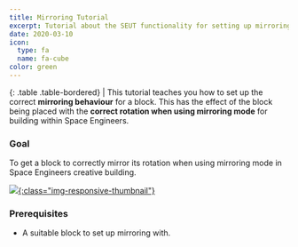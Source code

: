 ```yaml
---
title: Mirroring Tutorial
excerpt: Tutorial about the SEUT functionality for setting up mirroring for blocks.
date: 2020-03-10
icon:
  type: fa
  name: fa-cube
color: green
---
```


<div class="table-responsive">

{: .table .table-bordered}
| This tutorial teaches you how to set up the correct **mirroring behaviour** for a block. This has the effect of the block being placed with the **correct rotation when using mirroring mode** for building within Space Engineers.

</div>

### Goal
To get a block to correctly mirror its rotation when using mirroring mode in Space Engineers creative building.

[![](/modding-reference/assets/images/tutorials/seut/interaction-highlight_goal.png){:class="img-responsive-thumbnail"}](/modding-reference/assets/images/tutorials/seut/mirroring_goal.png)

### Prerequisites
* A suitable block to set up mirroring with.
<br><br/>